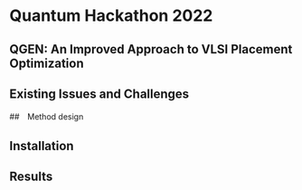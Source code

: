 # Quantum Hackathon 2022
## QGEN: An Improved Approach to VLSI Placement Optimization

## Existing Issues and Challenges
##　Method design 

## Installation

## Results 
